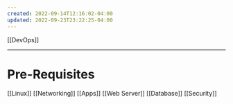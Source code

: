 ```yaml
---
created: 2022-09-14T12:16:02-04:00
updated: 2022-09-23T23:22:25-04:00
---
```

[[DevOps]]

---
# Pre-Requisites
[[Linux]]
[[Networking]]
[[Apps]]
[[Web Server]]
[[Database]]
[[Security]]
